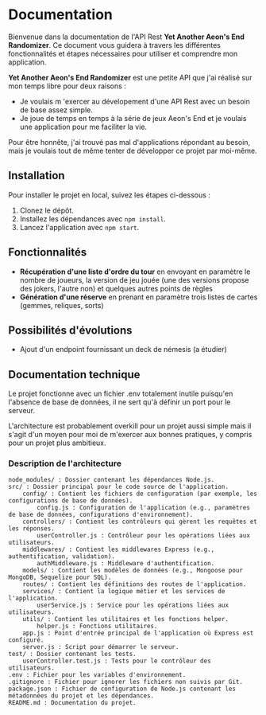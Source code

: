 
# Documentation

Bienvenue dans la documentation de l'API Rest **Yet Another Aeon's End Randomizer**. Ce document vous guidera à travers les différentes fonctionnalités et étapes nécessaires pour utiliser et comprendre mon application.

**Yet Another Aeon's End Randomizer** est une petite API que j'ai réalisé sur mon temps libre pour deux raisons :
- Je voulais m 'exercer au dévelopement d'une API Rest avec un besoin de base assez simple.
- Je joue de temps en temps à la série de jeux Aeon's End et je voulais une application pour me faciliter la vie.

Pour être honnête, j'ai trouvé pas mal d'applications répondant au besoin, mais je voulais tout de même tenter de développer ce projet par moi-même.

## Installation
Pour installer le projet en local, suivez les étapes ci-dessous :
1. Clonez le dépôt.
2. Installez les dépendances avec `npm install`.
3. Lancez l'application avec `npm start`.

## Fonctionnalités
- **Récupération d'une liste d'ordre du tour** en envoyant en paramètre le nombre de joueurs, la version de jeu jouée (une des versions propose des jokers, l'autre non) et quelques autres points de règles
- **Génération d'une réserve** en prenant en paramètre trois listes de cartes (gemmes, reliques, sorts)

## Possibilités d'évolutions
- Ajout d'un endpoint fournissant un deck de némesis (a étudier)

## Documentation technique

Le projet fonctionne avec un fichier .env totalement inutile puisqu'en l'absence de base de données, il ne sert qu'à définir un port pour le serveur. 

L'architecture est probablement overkill pour un projet aussi simple mais il s'agit d'un moyen pour moi de m'exercer aux bonnes pratiques, y compris pour un projet plus ambitieux.

###  Description de l'architecture
```
node_modules/ : Dossier contenant les dépendances Node.js.
src/ : Dossier principal pour le code source de l'application.
    config/ : Contient les fichiers de configuration (par exemple, les configurations de base de données).
        config.js : Configuration de l'application (e.g., paramètres de base de données, configurations d'environnement).
    controllers/ : Contient les contrôleurs qui gèrent les requêtes et les réponses.
        userController.js : Contrôleur pour les opérations liées aux utilisateurs.
    middlewares/ : Contient les middlewares Express (e.g., authentification, validation).
        authMiddleware.js : Middleware d'authentification.
    models/ : Contient les modèles de données (e.g., Mongoose pour MongoDB, Sequelize pour SQL).
    routes/ : Contient les définitions des routes de l'application.
    services/ : Contient la logique métier et les services de l'application.
        userService.js : Service pour les opérations liées aux utilisateurs.
    utils/ : Contient les utilitaires et les fonctions helper.
        helper.js : Fonctions utilitaires.
    app.js : Point d'entrée principal de l'application où Express est configuré.
    server.js : Script pour démarrer le serveur.
test/ : Dossier contenant les tests.
    userController.test.js : Tests pour le contrôleur des utilisateurs.
.env : Fichier pour les variables d'environnement.
.gitignore : Fichier pour ignorer les fichiers non suivis par Git.
package.json : Fichier de configuration de Node.js contenant les métadonnées du projet et les dépendances.
README.md : Documentation du projet.
```